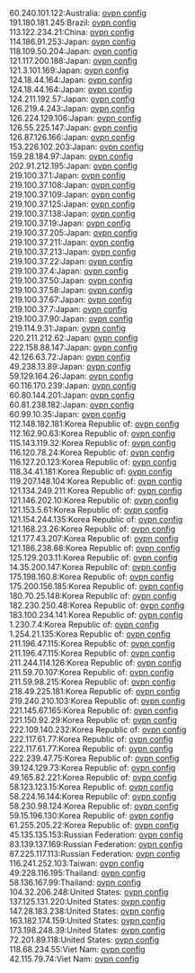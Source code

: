 60.240.101.122:Australia: [ovpn config](vpn/60_240_101_122.ovpn)  
191.180.181.245:Brazil: [ovpn config](vpn/191_180_181_245.ovpn)  
113.122.234.21:China: [ovpn config](vpn/113_122_234_21.ovpn)  
114.186.91.253:Japan: [ovpn config](vpn/114_186_91_253.ovpn)  
118.109.50.204:Japan: [ovpn config](vpn/118_109_50_204.ovpn)  
121.117.200.188:Japan: [ovpn config](vpn/121_117_200_188.ovpn)  
121.3.101.169:Japan: [ovpn config](vpn/121_3_101_169.ovpn)  
124.18.44.164:Japan: [ovpn config](vpn/124_18_44_164.ovpn)  
124.18.44.164:Japan: [ovpn config](vpn/124_18_44_164.ovpn)  
124.211.192.57:Japan: [ovpn config](vpn/124_211_192_57.ovpn)  
126.219.4.243:Japan: [ovpn config](vpn/126_219_4_243.ovpn)  
126.224.129.106:Japan: [ovpn config](vpn/126_224_129_106.ovpn)  
126.55.225.147:Japan: [ovpn config](vpn/126_55_225_147.ovpn)  
126.87.126.166:Japan: [ovpn config](vpn/126_87_126_166.ovpn)  
153.226.102.203:Japan: [ovpn config](vpn/153_226_102_203.ovpn)  
159.28.184.97:Japan: [ovpn config](vpn/159_28_184_97.ovpn)  
202.91.212.195:Japan: [ovpn config](vpn/202_91_212_195.ovpn)  
219.100.37.1:Japan: [ovpn config](vpn/219_100_37_1.ovpn)  
219.100.37.108:Japan: [ovpn config](vpn/219_100_37_108.ovpn)  
219.100.37.109:Japan: [ovpn config](vpn/219_100_37_109.ovpn)  
219.100.37.125:Japan: [ovpn config](vpn/219_100_37_125.ovpn)  
219.100.37.138:Japan: [ovpn config](vpn/219_100_37_138.ovpn)  
219.100.37.19:Japan: [ovpn config](vpn/219_100_37_19.ovpn)  
219.100.37.205:Japan: [ovpn config](vpn/219_100_37_205.ovpn)  
219.100.37.211:Japan: [ovpn config](vpn/219_100_37_211.ovpn)  
219.100.37.213:Japan: [ovpn config](vpn/219_100_37_213.ovpn)  
219.100.37.22:Japan: [ovpn config](vpn/219_100_37_22.ovpn)  
219.100.37.4:Japan: [ovpn config](vpn/219_100_37_4.ovpn)  
219.100.37.50:Japan: [ovpn config](vpn/219_100_37_50.ovpn)  
219.100.37.58:Japan: [ovpn config](vpn/219_100_37_58.ovpn)  
219.100.37.67:Japan: [ovpn config](vpn/219_100_37_67.ovpn)  
219.100.37.7:Japan: [ovpn config](vpn/219_100_37_7.ovpn)  
219.100.37.90:Japan: [ovpn config](vpn/219_100_37_90.ovpn)  
219.114.9.31:Japan: [ovpn config](vpn/219_114_9_31.ovpn)  
220.211.212.62:Japan: [ovpn config](vpn/220_211_212_62.ovpn)  
222.158.88.147:Japan: [ovpn config](vpn/222_158_88_147.ovpn)  
42.126.63.72:Japan: [ovpn config](vpn/42_126_63_72.ovpn)  
49.238.13.89:Japan: [ovpn config](vpn/49_238_13_89.ovpn)  
59.129.164.26:Japan: [ovpn config](vpn/59_129_164_26.ovpn)  
60.116.170.239:Japan: [ovpn config](vpn/60_116_170_239.ovpn)  
60.80.144.201:Japan: [ovpn config](vpn/60_80_144_201.ovpn)  
60.81.238.182:Japan: [ovpn config](vpn/60_81_238_182.ovpn)  
60.99.10.35:Japan: [ovpn config](vpn/60_99_10_35.ovpn)  
112.148.182.181:Korea Republic of: [ovpn config](vpn/112_148_182_181.ovpn)  
112.162.90.63:Korea Republic of: [ovpn config](vpn/112_162_90_63.ovpn)  
115.143.119.32:Korea Republic of: [ovpn config](vpn/115_143_119_32.ovpn)  
116.120.78.24:Korea Republic of: [ovpn config](vpn/116_120_78_24.ovpn)  
116.127.20.123:Korea Republic of: [ovpn config](vpn/116_127_20_123.ovpn)  
118.34.41.181:Korea Republic of: [ovpn config](vpn/118_34_41_181.ovpn)  
119.207.148.104:Korea Republic of: [ovpn config](vpn/119_207_148_104.ovpn)  
121.134.249.211:Korea Republic of: [ovpn config](vpn/121_134_249_211.ovpn)  
121.146.202.10:Korea Republic of: [ovpn config](vpn/121_146_202_10.ovpn)  
121.153.5.61:Korea Republic of: [ovpn config](vpn/121_153_5_61.ovpn)  
121.154.244.135:Korea Republic of: [ovpn config](vpn/121_154_244_135.ovpn)  
121.168.23.26:Korea Republic of: [ovpn config](vpn/121_168_23_26.ovpn)  
121.177.43.207:Korea Republic of: [ovpn config](vpn/121_177_43_207.ovpn)  
121.186.238.68:Korea Republic of: [ovpn config](vpn/121_186_238_68.ovpn)  
125.129.203.11:Korea Republic of: [ovpn config](vpn/125_129_203_11.ovpn)  
14.35.200.147:Korea Republic of: [ovpn config](vpn/14_35_200_147.ovpn)  
175.198.160.8:Korea Republic of: [ovpn config](vpn/175_198_160_8.ovpn)  
175.200.156.185:Korea Republic of: [ovpn config](vpn/175_200_156_185.ovpn)  
180.70.25.148:Korea Republic of: [ovpn config](vpn/180_70_25_148.ovpn)  
182.230.250.48:Korea Republic of: [ovpn config](vpn/182_230_250_48.ovpn)  
183.100.234.141:Korea Republic of: [ovpn config](vpn/183_100_234_141.ovpn)  
1.230.7.4:Korea Republic of: [ovpn config](vpn/1_230_7_4.ovpn)  
1.254.21.135:Korea Republic of: [ovpn config](vpn/1_254_21_135.ovpn)  
211.196.47.115:Korea Republic of: [ovpn config](vpn/211_196_47_115.ovpn)  
211.196.47.115:Korea Republic of: [ovpn config](vpn/211_196_47_115.ovpn)  
211.244.114.126:Korea Republic of: [ovpn config](vpn/211_244_114_126.ovpn)  
211.59.70.107:Korea Republic of: [ovpn config](vpn/211_59_70_107.ovpn)  
211.59.98.215:Korea Republic of: [ovpn config](vpn/211_59_98_215.ovpn)  
218.49.225.181:Korea Republic of: [ovpn config](vpn/218_49_225_181.ovpn)  
219.240.210.103:Korea Republic of: [ovpn config](vpn/219_240_210_103.ovpn)  
221.145.67.165:Korea Republic of: [ovpn config](vpn/221_145_67_165.ovpn)  
221.150.92.29:Korea Republic of: [ovpn config](vpn/221_150_92_29.ovpn)  
222.109.140.232:Korea Republic of: [ovpn config](vpn/222_109_140_232.ovpn)  
222.117.61.77:Korea Republic of: [ovpn config](vpn/222_117_61_77.ovpn)  
222.117.61.77:Korea Republic of: [ovpn config](vpn/222_117_61_77.ovpn)  
222.239.47.75:Korea Republic of: [ovpn config](vpn/222_239_47_75.ovpn)  
39.124.129.73:Korea Republic of: [ovpn config](vpn/39_124_129_73.ovpn)  
49.165.82.221:Korea Republic of: [ovpn config](vpn/49_165_82_221.ovpn)  
58.123.123.15:Korea Republic of: [ovpn config](vpn/58_123_123_15.ovpn)  
58.224.16.144:Korea Republic of: [ovpn config](vpn/58_224_16_144.ovpn)  
58.230.98.124:Korea Republic of: [ovpn config](vpn/58_230_98_124.ovpn)  
59.15.196.130:Korea Republic of: [ovpn config](vpn/59_15_196_130.ovpn)  
61.255.205.22:Korea Republic of: [ovpn config](vpn/61_255_205_22.ovpn)  
45.135.135.153:Russian Federation: [ovpn config](vpn/45_135_135_153.ovpn)  
83.139.137.169:Russian Federation: [ovpn config](vpn/83_139_137_169.ovpn)  
87.225.117.113:Russian Federation: [ovpn config](vpn/87_225_117_113.ovpn)  
116.241.252.103:Taiwan: [ovpn config](vpn/116_241_252_103.ovpn)  
49.228.116.195:Thailand: [ovpn config](vpn/49_228_116_195.ovpn)  
58.136.167.99:Thailand: [ovpn config](vpn/58_136_167_99.ovpn)  
104.32.206.248:United States: [ovpn config](vpn/104_32_206_248.ovpn)  
137.125.131.220:United States: [ovpn config](vpn/137_125_131_220.ovpn)  
147.28.183.238:United States: [ovpn config](vpn/147_28_183_238.ovpn)  
163.182.174.159:United States: [ovpn config](vpn/163_182_174_159.ovpn)  
173.198.248.39:United States: [ovpn config](vpn/173_198_248_39.ovpn)  
72.201.89.118:United States: [ovpn config](vpn/72_201_89_118.ovpn)  
118.68.234.55:Viet Nam: [ovpn config](vpn/118_68_234_55.ovpn)  
42.115.79.74:Viet Nam: [ovpn config](vpn/42_115_79_74.ovpn)  
